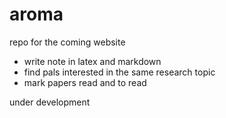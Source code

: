 aroma
=====

repo for the coming website

- write note in latex and markdown
- find pals interested in the same research topic
- mark papers read and to read

under development
